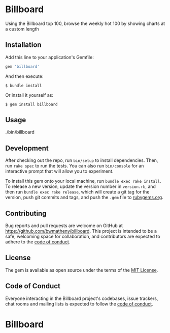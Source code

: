 # Billboard

Using the Billboard top 100, browse the weekly hot 100 by showing charts at a custom length
## Installation

Add this line to your application's Gemfile:

```ruby
gem 'billboard'
```

And then execute:

    $ bundle install

Or install it yourself as:

    $ gem install billboard

## Usage

./bin/billboard

## Development

After checking out the repo, run `bin/setup` to install dependencies. Then, run `rake spec` to run the tests. You can also run `bin/console` for an interactive prompt that will allow you to experiment.

To install this gem onto your local machine, run `bundle exec rake install`. To release a new version, update the version number in `version.rb`, and then run `bundle exec rake release`, which will create a git tag for the version, push git commits and tags, and push the `.gem` file to [rubygems.org](https://rubygems.org).

## Contributing

Bug reports and pull requests are welcome on GitHub at https://github.com/bwmatheny/billboard. This project is intended to be a safe, welcoming space for collaboration, and contributors are expected to adhere to the [code of conduct](https://github.com/bwmatheny/billboard/blob/master/CODE_OF_CONDUCT.md).


## License

The gem is available as open source under the terms of the [MIT License](https://opensource.org/licenses/MIT).

## Code of Conduct

Everyone interacting in the Billboard project's codebases, issue trackers, chat rooms and mailing lists is expected to follow the [code of conduct](https://github.com/bwmatheny/billboard/blob/master/CODE_OF_CONDUCT.md).
# Billboard
